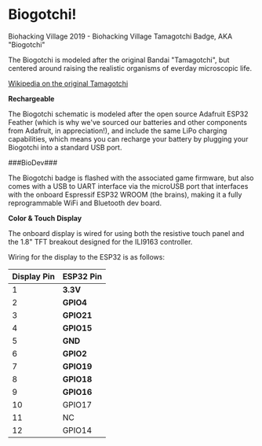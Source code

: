 # Biogotchi!
Biohacking Village 2019 - Biohacking Village Tamagotchi Badge, AKA "Biogotchi"

The Biogotchi is modeled after the original Bandai "Tamagotchi", but centered around raising the realistic organisms of everday microscopic life. 

[Wikipedia on the original Tamagotchi](https://en.wikipedia.org/wiki/Tamagotchi)


**Rechargeable**

The Biogotchi schematic is modeled after the open source Adafruit ESP32 Feather (which is why we've sourced our batteries and other components from Adafruit, in appreciation!), and include the same LiPo charging capabilities, which means you can recharge your battery by plugging your Biogotchi into a standard USB port. 

###BioDev###

The Biogotchi badge is flashed with the associated game firmware, but also comes with a USB to UART interface via the microUSB port that interfaces with the onboard Espressif ESP32 WROOM (the brains), making it a fully reprogrammable WiFi and Bluetooth dev board. 


**Color & Touch Display**

The onboard display is wired for using both the resistive touch panel and the 1.8" TFT breakout designed for the ILI9163 controller. 

Wiring for the display to the ESP32 is as follows:

| Display Pin | ESP32 Pin |
| ---------- | ---------- |
| 1 | **3.3V** |
| 2 | **GPIO4** |
| 3 | **GPIO21** |
| 4 | **GPIO15** |
| 5 | **GND** |
| 6 | **GPIO2** |
| 7 | **GPIO19** |
| 8 | **GPIO18** |
| 9 | **GPIO16** |
| 10 | GPIO17 |
| 11 | NC |
| 12 | GPIO14 |
